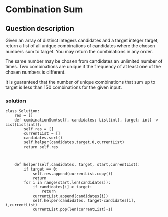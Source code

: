 # Combination Sum

## Question description
Given an array of distinct integers candidates and a target integer target, return a list of all unique combinations of candidates where the chosen numbers sum to target. You may return the combinations in any order.

The same number may be chosen from candidates an unlimited number of times. Two combinations are unique if the frequency of at least one of the chosen numbers is different.

It is guaranteed that the number of unique combinations that sum up to target is less than 150 combinations for the given input.

 ### solution
```
class Solution:
    res = []
    def combinationSum(self, candidates: List[int], target: int) -> List[List[int]]:
        self.res = []
        currentList = []
        candidates.sort()
        self.helper(candidates,target,0,currentList)
        return self.res
    
        
    
    def helper(self,candidates, target, start,currentList):
        if target == 0:
            self.res.append(currentList.copy())
            return
        for i in range(start,len(candidates)):
            if candidates[i] > target:
                return
            currentList.append(candidates[i])
            self.helper(candidates, target-candidates[i], i,currentList)
            currentList.pop(len(currentList)-1)
           
```